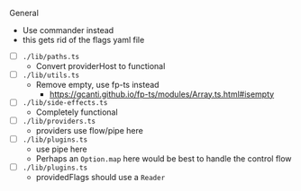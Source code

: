 General
* Use commander instead
* this gets rid of the flags yaml file

- [ ] `./lib/paths.ts`
  * Convert providerHost to functional
- [ ] `./lib/utils.ts`
  * Remove empty, use fp-ts instead
    - https://gcanti.github.io/fp-ts/modules/Array.ts.html#isempty
- [ ] `./lib/side-effects.ts`
  * Completely functional
- [ ] `./lib/providers.ts`
  * providers use flow/pipe here
- [ ] `./lib/plugins.ts`
  * use pipe here
  * Perhaps an `Option.map` here would be best to handle the control flow
- [ ] `./lib/plugins.ts`
  * providedFlags should use a `Reader`
